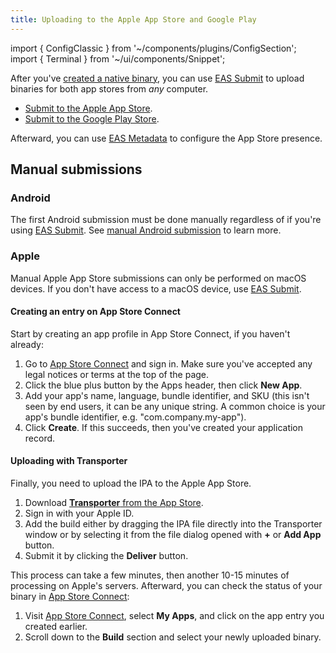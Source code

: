 ```yaml
---
title: Uploading to the Apple App Store and Google Play
---
```


import { ConfigClassic } from '~/components/plugins/ConfigSection';
import { Terminal } from '~/ui/components/Snippet';

After you've [created a native binary](/build/setup), you can use [EAS Submit][eas-submit] to upload binaries for both app stores from _any_ computer.

- [Submit to the Apple App Store](/submit/ios).
- [Submit to the Google Play Store](/submit/android).

Afterward, you can use [EAS Metadata](/eas-metadata/introduction) to configure the App Store presence.

## Manual submissions

### Android

The first Android submission must be done manually regardless of if you're using [EAS Submit][eas-submit]. See [manual Android submission](https://expo.fyi/first-android-submission) to learn more.

### Apple

Manual Apple App Store submissions can only be performed on macOS devices. If you don't have access to a macOS device, use [EAS Submit][eas-submit].

#### Creating an entry on App Store Connect

Start by creating an app profile in App Store Connect, if you haven't already:

1. Go to [App Store Connect][asc] and sign in. Make sure you've accepted any legal notices or terms at the top of the page.
2. Click the blue plus button by the Apps header, then click **New App**.
3. Add your app's name, language, bundle identifier, and SKU (this isn't seen by end users, it can be any unique string. A common choice is your app's bundle identifier, e.g. "com.company.my-app").
4. Click **Create**. If this succeeds, then you've created your application record.

#### Uploading with Transporter

Finally, you need to upload the IPA to the Apple App Store.

1. Download [**Transporter** from the App Store](https://apps.apple.com/app/transporter/id1450874784).
2. Sign in with your Apple ID.
3. Add the build either by dragging the IPA file directly into the Transporter window or by selecting it from the file dialog opened with **+** or **Add App** button.
4. Submit it by clicking the **Deliver** button.

This process can take a few minutes, then another 10-15 minutes of processing on Apple's servers. Afterward, you can check the status of your binary in [App Store Connect][asc]:

1. Visit [App Store Connect][asc], select **My Apps**, and click on the app entry you created earlier.
2. Scroll down to the **Build** section and select your newly uploaded binary.

[asc]: https://appstoreconnect.apple.com/apps
[eas-submit]: /submit/introduction.md
